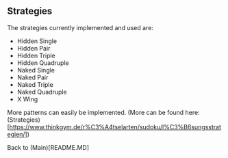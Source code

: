 ## Strategies
The strategies currently implemented and used are:
- Hidden Single
- Hidden Pair
- Hidden Triple
- Hidden Quadruple
- Naked Single
- Naked Pair
- Naked Triple
- Naked Quadruple
- X Wing

More patterns can easily be implemented. (More can be found here: (Strategies)[https://www.thinkgym.de/r%C3%A4tselarten/sudoku/l%C3%B6sungsstrategien/])

Back to (Main)[README.MD]
